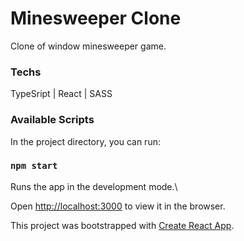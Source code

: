 # Minesweeper Clone

Clone of window minesweeper game.

### Techs

TypeSript | React | SASS

### Available Scripts

In the project directory, you can run:

### `npm start`

Runs the app in the development mode.\

Open [http://localhost:3000](http://localhost:3000) to view it in the browser.

This project was bootstrapped with [Create React App](https://github.com/facebook/create-react-app).
